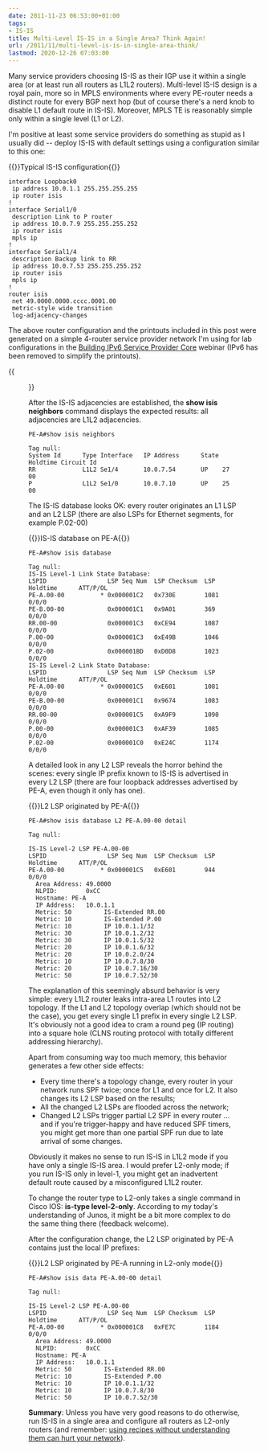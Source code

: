 ```yaml
---
date: 2011-11-23 06:53:00+01:00
tags:
- IS-IS
title: Multi-Level IS-IS in a Single Area? Think Again!
url: /2011/11/multi-level-is-is-in-single-area-think/
lastmod: 2020-12-26 07:03:00
---
```

Many service providers choosing IS-IS as their IGP use it within a single area (or at least run all routers as L1L2 routers). Multi-level IS-IS design is a royal pain, more so in MPLS environments where every PE-router needs a distinct route for every BGP next hop (but of course there's a nerd knob to disable L1 default route in IS-IS). Moreover, MPLS TE is reasonably simple only within a single level (L1 or L2).

I'm positive at least some service providers do something as stupid as I usually did -- deploy IS-IS with default settings using a configuration similar to this one:
<!--more-->
{{<cc>}}Typical IS-IS configuration{{</cc>}}
``` {.code}
interface Loopback0
 ip address 10.0.1.1 255.255.255.255
 ip router isis
!
interface Serial1/0
 description Link to P router
 ip address 10.0.7.9 255.255.255.252
 ip router isis
 mpls ip
!
interface Serial1/4
 description Backup link to RR
 ip address 10.0.7.53 255.255.255.252
 ip router isis
 mpls ip
!
router isis
 net 49.0000.0000.cccc.0001.00
 metric-style wide transition
 log-adjacency-changes
```

The above router configuration and the printouts included in this post were generated on a simple 4-router service provider network I'm using for lab configurations in the [Building IPv6 Service Provider Core](http://www.ipspace.net/IPv6SPCore) webinar (IPv6 has been removed to simplify the printouts).

{{<figure src="/2011/11/s1600-Topology.png" caption="Lab topology">}}

After the IS-IS adjacencies are established, the **show isis neighbors** command displays the expected results: all adjacencies are L1L2 adjacencies.

``` {.code}
PE-A#show isis neighbors

Tag null:
System Id      Type Interface   IP Address      State Holdtime Circuit Id
RR             L1L2 Se1/4       10.0.7.54       UP    27       00
P              L1L2 Se1/0       10.0.7.10       UP    25       00
```

The IS-IS database looks OK: every router originates an L1 LSP and an L2 LSP (there are also LSPs for Ethernet segments, for example P.02-00)

{{<cc>}}IS-IS database on PE-A{{</cc>}}
``` {.code}
PE-A#show isis database

Tag null:
IS-IS Level-1 Link State Database:
LSPID                 LSP Seq Num  LSP Checksum  LSP Holdtime      ATT/P/OL
PE-A.00-00          * 0x000001C2   0x730E        1081              0/0/0
PE-B.00-00            0x000001C1   0x9A01        369               0/0/0
RR.00-00              0x000001C3   0xCE94        1087              0/0/0
P.00-00               0x000001C3   0xE49B        1046              0/0/0
P.02-00               0x000001BD   0xD0D8        1023              0/0/0
IS-IS Level-2 Link State Database:
LSPID                 LSP Seq Num  LSP Checksum  LSP Holdtime      ATT/P/OL
PE-A.00-00          * 0x000001C5   0xE601        1081              0/0/0
PE-B.00-00            0x000001C1   0x9674        1083              0/0/0
RR.00-00              0x000001C5   0xA9F9        1090              0/0/0
P.00-00               0x000001C3   0xAF39        1085              0/0/0
P.02-00               0x000001C0   0xE24C        1174              0/0/0
```

A detailed look in any L2 LSP reveals the horror behind the scenes: every single IP prefix known to IS-IS is advertised in every L2 LSP (there are four loopback addresses advertised by PE-A, even though it only has one).

{{<cc>}}L2 LSP originated by PE-A{{</cc>}}
``` {.code}
PE-A#show isis database L2 PE-A.00-00 detail

Tag null:

IS-IS Level-2 LSP PE-A.00-00
LSPID                 LSP Seq Num  LSP Checksum  LSP Holdtime      ATT/P/OL
PE-A.00-00          * 0x000001C5   0xE601        944               0/0/0
  Area Address: 49.0000
  NLPID:        0xCC
  Hostname: PE-A
  IP Address:   10.0.1.1
  Metric: 50         IS-Extended RR.00
  Metric: 10         IS-Extended P.00
  Metric: 10         IP 10.0.1.1/32
  Metric: 30         IP 10.0.1.2/32
  Metric: 30         IP 10.0.1.5/32
  Metric: 20         IP 10.0.1.6/32
  Metric: 20         IP 10.0.2.0/24
  Metric: 10         IP 10.0.7.8/30
  Metric: 20         IP 10.0.7.16/30
  Metric: 50         IP 10.0.7.52/30
```

The explanation of this seemingly absurd behavior is very simple: every L1L2 router leaks intra-area L1 routes into L2 topology. If the L1 and L2 topology overlap (which should not be the case), you get every single L1 prefix in every single L2 LSP. It's obviously not a good idea to cram a round peg (IP routing) into a square hole (CLNS routing protocol with totally different addressing hierarchy).

Apart from consuming way too much memory, this behavior generates a few other side effects:

-   Every time there's a topology change, every router in your network runs SPF twice; once for L1 and once for L2. It also changes its L2 LSP based on the results;
-   All the changed L2 LSPs are flooded across the network;
-   Changed L2 LSPs trigger partial L2 SPF in every router \... and if you're trigger-happy and have reduced SPF timers, you might get more than one partial SPF run due to late arrival of some changes.

Obviously it makes no sense to run IS-IS in L1L2 mode if you have only a single IS-IS area. I would prefer L2-only mode; if you run IS-IS only in level-1, you might get an inadvertent default route caused by a misconfigured L1L2 router.

To change the router type to L2-only takes a single command in Cisco IOS: **is-type level-2-only**. According to my today's understanding of Junos, it might be a bit more complex to do the same thing there (feedback welcome).

After the configuration change, the L2 LSP originated by PE-A contains just the local IP prefixes:

{{<cc>}}L2 LSP originated by PE-A running in L2-only mode{{</cc>}}
``` {.code}
PE-A#show isis data PE-A.00-00 detail

Tag null:

IS-IS Level-2 LSP PE-A.00-00
LSPID                 LSP Seq Num  LSP Checksum  LSP Holdtime      ATT/P/OL
PE-A.00-00          * 0x000001C8   0xFE7C        1184              0/0/0
  Area Address: 49.0000
  NLPID:        0xCC
  Hostname: PE-A
  IP Address:   10.0.1.1
  Metric: 50         IS-Extended RR.00
  Metric: 10         IS-Extended P.00
  Metric: 10         IP 10.0.1.1/32
  Metric: 10         IP 10.0.7.8/30
  Metric: 50         IP 10.0.7.52/30
```

**Summary**: Unless you have very good reasons to do otherwise, run IS-IS in a single area and configure all routers as L2-only routers (and remember: [using recipes without understanding them can hurt your network](http://networkingnerd.net/2010/10/16/now-put-that-thing-back-where-it-came-from-or-so-help-me/)).
